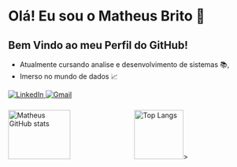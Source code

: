 # Olá! Eu sou o Matheus Brito         👋

## Bem Vindo ao meu Perfil do GitHub!

* Atualmente cursando analise e desenvolvimento de sistemas 📚,
* Imerso no mundo de dados 📈




 <a href="https://linkedin.com/in/matheus-brito-81a1b0245">
    <img src="https://img.shields.io/badge/LinkedIn-0077B5?style=for-the-badge&logo=linkedin&logoColor=white" alt="LinkedIn">
</a>
   <a href="mailto:matheusvitoria922@gmail.com">
    <img src="https://img.shields.io/badge/Gmail-D14836?style=for-the-badge&logo=gmail&logoColor=white" alt="Gmail">
</a>

    
 ###
    
 <img src="https://github-readme-stats.vercel.app/api?username=Matheusbrts&show_icons=true&theme=holi" alt="Matheus GitHub stats" style="width: 50%; height: 100;">
    <img src="https://github-readme-stats.vercel.app/api/top-langs/?username=Matheusbrts&hide_progress&theme=holi" alt="Top Langs" style="width: ; height: 100;">>
    
</div>


